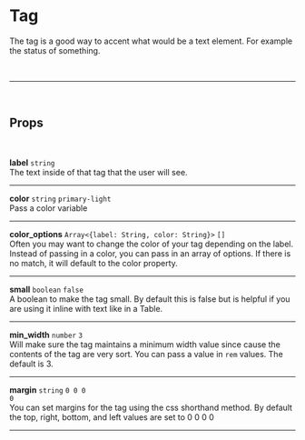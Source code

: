 # Tag

The tag is a good way to accent what would be a text element. For example the status of something.

<br>

---

<br>

## Props

<br>

**label** `string` <br>
The text inside of that tag that the user will see.

---

**color** `string` <code class="blue">primary-light</code><br>
Pass a color variable

---

**color_options** `Array<{label: String, color: String}>` <code class="blue">[]</code><br>
Often you may want to change the color of your tag depending on the label. Instead of passing in a color, you can pass in an array of options. If there is no match, it will default to the color property.

---

**small** `boolean` <code class="blue">false</code><br>
A boolean to make the tag small. By default this is false but is helpful if you are using it inline with text like in a Table.

---

**min_width** `number` <code class="blue">3</code><br>
Will make sure the tag maintains a minimum width value since cause the contents of the tag are very sort. You can pass a value in `rem` values. The default is 3.

---

**margin** `string` <code class="blue">0 0 0 0</code><br>
You can set margins for the tag using the css shorthand method. By default the top, right, bottom, and left values are set to 0 0 0 0

---
